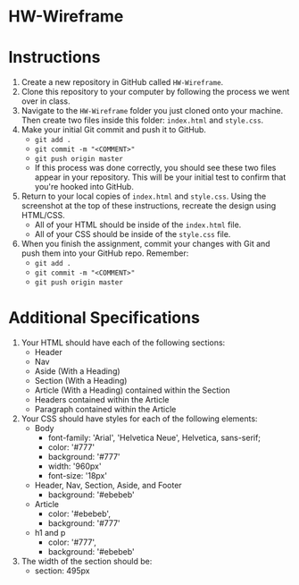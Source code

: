 # HW-Wireframe

# Instructions

1. Create a new repository in GitHub called `HW-Wireframe`.
2. Clone this repository to your computer by following the process we went over in class.
3. Navigate to the `HW-Wireframe` folder you just cloned onto your machine. Then create two files inside this folder: `index.html` and `style.css`.
4. Make your initial Git commit and push it to GitHub.
   * `git add .`
   * `git commit -m "<COMMENT>"`
   * `git push origin master`
   * If this process was done correctly, you should see these two files appear in your repository. This will be your initial test to confirm that you're hooked into GitHub.
5. Return to your local copies of `index.html` and `style.css`. Using the screenshot at the top of these instructions, recreate the design using HTML/CSS.
   * All of your HTML should be inside of the `index.html` file.
   * All of your CSS should be inside of the `style.css` file.
6. When you finish the assignment, commit your changes with Git and push them into your GitHub repo. Remember:
   * `git add .`
   * `git commit -m "<COMMENT>"`
   * `git push origin master`

# Additional Specifications

1. Your HTML should have each of the following sections:
   * Header
   * Nav
   * Aside (With a Heading)
   * Section (With a Heading)
   * Article (With a Heading) contained within the Section
   * Headers contained within the Article
   * Paragraph contained within the Article
2. Your CSS should have styles for each of the following elements:
   * Body
     * font-family: 'Arial', 'Helvetica Neue', Helvetica, sans-serif;
     * color: '#777'
     * background: '#777'
     * width: '960px'
     * font-size: '18px'
   * Header, Nav, Section, Aside, and Footer
     * background: '#ebebeb'
   * Article
     * color: '#ebebeb',
     * background: '#777'
   * h1 and p
     * color: '#777',
     * background: '#ebebeb'
3. The width of the section should be:
   * section: 495px